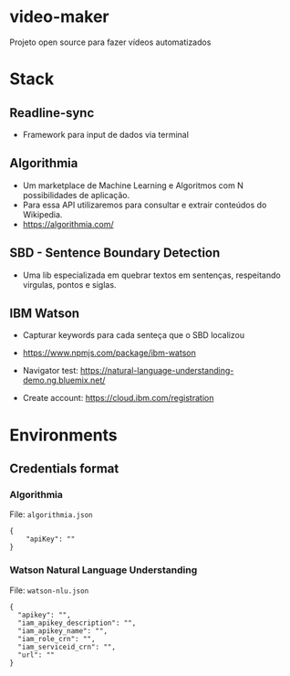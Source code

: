 # video-maker
Projeto open source para fazer vídeos automatizados

# Stack

## Readline-sync
- Framework para input de dados via terminal

## Algorithmia 
- Um marketplace de Machine Learning e Algoritmos com N possibilidades de aplicação. 
- Para essa API utilizaremos para consultar e extrair conteúdos do Wikipedia.
- https://algorithmia.com/

## SBD - Sentence Boundary Detection
- Uma lib especializada em quebrar textos em sentenças, respeitando virgulas, pontos e siglas.

## IBM Watson
- Capturar keywords para cada senteça que o SBD localizou

- https://www.npmjs.com/package/ibm-watson
- Navigator test: https://natural-language-understanding-demo.ng.bluemix.net/ 
- Create account: https://cloud.ibm.com/registration

# Environments

## Credentials format

###  **Algorithmia**

File: `algorithmia.json`
```
{
    "apiKey": ""
}
```

### **Watson Natural Language Understanding**

File: `watson-nlu.json`

```
{
  "apikey": "",
  "iam_apikey_description": "",
  "iam_apikey_name": "",
  "iam_role_crn": "",
  "iam_serviceid_crn": "",
  "url": ""
}
```
